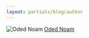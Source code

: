 ```yaml
---
layout: partials/blog/author
---
```


![Oded Noam](//assets/img/team/members/OdedN.jpg)
[Oded Noam](https://www.linkedin.com/in/odednoam/ "link")
